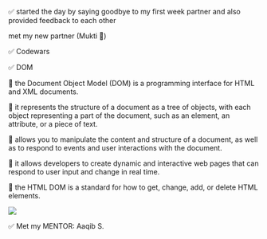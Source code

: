 ✅ started the day by saying goodbye to my first week partner and also provided feedback to each other

met my new partner (Mukti 🙂)

✅ Codewars

✅ DOM

🔸 the Document Object Model (DOM) is a programming interface for HTML and XML documents.

🔸 it represents the structure of a document as a tree of objects, with each object representing a part of the document, such as an element, an attribute, or a piece of text.

🔸 allows you to manipulate the content and structure of a document, as well as to respond to events and user interactions with the document.

🔸 it allows developers to create dynamic and interactive web pages that can respond to user input and change in real time.

🔸 the HTML DOM is a standard for how to get, change, add, or delete HTML elements.

<img src="https://www.freecodecamp.org/news/content/images/size/w1000/2021/09/Document.jpg">

✅ Met my MENTOR: Aaqib S.
